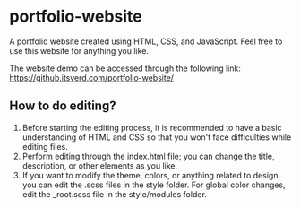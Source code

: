 # portfolio-website
A portfolio website created using HTML, CSS, and JavaScript. Feel free to use this website for anything you like.

The website demo can be accessed through the following link: https://github.itsverd.com/portfolio-website/


## How to do editing?

1. Before starting the editing process, it is recommended to have a basic understanding of HTML and CSS so that you won't face difficulties while editing files.
2. Perform editing through the index.html file; you can change the title, description, or other elements as you like.
3. If you want to modify the theme, colors, or anything related to design, you can edit the .scss files in the style folder. For global color changes, edit the _root.scss file in the style/modules folder.

